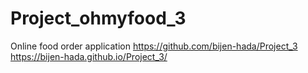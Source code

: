# Project_ohmyfood_3
Online food order application
https://github.com/bijen-hada/Project_3
https://bijen-hada.github.io/Project_3/
